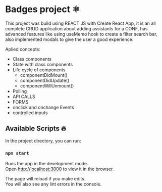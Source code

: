 # Badges project ⚛️

This project was build using REACT JS  with Create React App, it is an all complete CRUD application about adding assistants for a CONF, has advanced features like using useMemo hook to create a filter search bar, also implemented modals to give the user a good experience.

Aplied concepts:

- Class components
- State with class components
- Life cycle of components
  - componentDidMount()
  - componentDidUpdate()
  - componentWillUnmount()
- Polling
- API CALLS
- FORMS
- onclick and onchange Events
- controlled inputs

## Available Scripts 🔥

In the project directory, you can run:

### `npm start`

Runs the app in the development mode.\
Open [http://localhost:3000](http://localhost:3000) to view it in the browser.

The page will reload if you make edits.\
You will also see any lint errors in the console.

